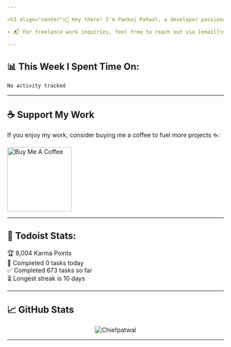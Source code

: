```yaml
---

<h3 align="center">👋 Hey there! I'm Pankaj Patwal, a developer passionate about Open Source and Java</h3>

- 📬 For freelance work inquiries, feel free to reach out via [email](mailto:pankajpatwal.email@gmail.com).

---
```


## 📊 This Week I Spent Time On:
<!--START_SECTION:waka-->

```txt
No activity tracked
```

<!--END_SECTION:waka-->

---

## ☕ Support My Work
If you enjoy my work, consider buying me a coffee to fuel more projects ☕:

<a href="https://www.buymeacoffee.com/chiefpatwal" target="_blank"><img src="https://cdn.buymeacoffee.com/buttons/v2/default-red.png" alt="Buy Me A Coffee" width="150"></a>

---

## 🚧 Todoist Stats:
<!-- TODO-IST:START -->
🏆  8,004 Karma Points  
🌸  Completed 0 tasks today  
✅  Completed 673 tasks so far  
⏳  Longest streak is 10 days  
<!-- TODO-IST:END -->

---

## 📈 GitHub Stats

<p align="center">
 <img src="https://github-readme-stats.vercel.app/api?username=Chiefpatwal&show_icons=true&theme=gotham" alt="Chiefpatwal" />
</p>

___
